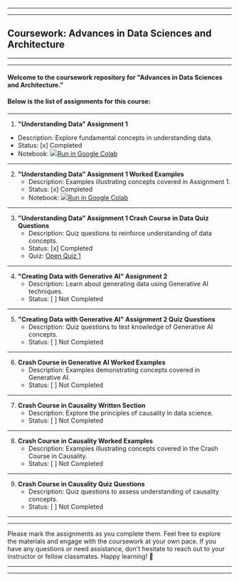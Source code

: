 <hr>
<hr>

## Coursework: Advances in Data Sciences and Architecture

<hr>
<hr>

#### Welcome to the coursework repository for "Advances in Data Sciences and Architecture." 
#### Below is the list of assignments for this course:

<hr>

1. **"Understanding Data" Assignment 1**
 - Description: Explore fundamental concepts in understanding data.
 - Status: [x] Completed
 - Notebook: <a href="https://githubtocolab.com/ShreyaJaiswal1604/Coursework-Advances-in-Data-Sciences-and-Architecture/blob/main/Assignments/01-01292024-Understanding-Data/01-Stock-Price-Analysis-Worked-Examples/python-code/Understanding_Data_Market_Stock_Price_Prediction_Shreya_Jaiswal_002747677.ipynb">
   <img src="https://www.tensorflow.org/images/colab_logo_32px.png" />Run in Google Colab</a>

<hr>

2. **"Understanding Data" Assignment 1 Worked Examples**
   - Description: Examples illustrating concepts covered in Assignment 1.
   - Status: [x] Completed
   - Notebook: <a href="https://githubtocolab.com/ShreyaJaiswal1604/Coursework-Advances-in-Data-Sciences-and-Architecture/blob/main/Assignments/01-01292024-Understanding-Data/01-Stock-Price-Analysis-Worked-Examples/python-code/Understanding_Data_Worked_Example_Shreya_Jaiswal_002747677.ipynb">
    <img src="https://www.tensorflow.org/images/colab_logo_32px.png" />Run in Google Colab</a>

<hr>


3. **"Understanding Data" Assignment 1 Crash Course in Data Quiz Questions**
   - Description: Quiz questions to reinforce understanding of data concepts.
   - Status: [x] Completed
   - Quiz: <a href="https://github.com/ShreyaJaiswal1604/Coursework-Advances-in-Data-Sciences-and-Architecture/blob/main/Assignments/01-01292024-Understanding-Data/01-Assignment-Quiz-Questions.pdf"> Open Quiz 1 </a>

<hr>

4. **"Creating Data with Generative AI" Assignment 2**
   - Description: Learn about generating data using Generative AI techniques.
   - Status: [ ] Not Completed
  
<hr>


5. **"Creating Data with Generative AI" Assignment 2 Quiz Questions**
   - Description: Quiz questions to test knowledge of Generative AI concepts.
   - Status: [ ] Not Completed

<hr>


6. **Crash Course in Generative AI Worked Examples**
   - Description: Examples demonstrating concepts covered in Generative AI.
   - Status: [ ] Not Completed

<hr>


7. **Crash Course in Causality Written Section**
   - Description: Explore the principles of causality in data science.
   - Status: [ ] Not Completed

<hr>

8. **Crash Course in Causality Worked Examples**
   - Description: Examples illustrating concepts covered in the Crash Course in Causality.
   - Status: [ ] Not Completed

<hr>


9. **Crash Course in Causality Quiz Questions**
   - Description: Quiz questions to assess understanding of causality concepts.
   - Status: [ ] Not Completed
  
<hr>

<hr>


Please mark the assignments as you complete them. Feel free to explore the materials and engage with the coursework at your own pace. If you have any questions or need assistance, don't hesitate to reach out to your instructor or fellow classmates. Happy learning! 🚀

<hr>
<hr>

